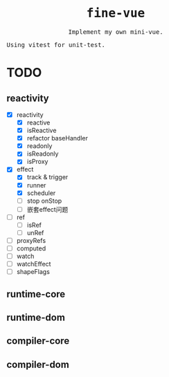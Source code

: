 <h1 align='center'>
   <samp>fine-vue</samp>
</h1>

<p align = "center">
  <samp>Implement my own mini-vue. </samp>
</p>
<samp>Using vitest for unit-test. </samp>

# TODO

## reactivity

- [x] reactivity
  - [x] reactive
  - [x] isReactive
  - [x] refactor baseHandler
  - [x] readonly
  - [x] isReadonly
  - [x] isProxy
- [x] effect
  - [x] track & trigger
  - [x] runner 
  - [x] scheduler 
  - [ ] stop onStop
  - [ ] 嵌套effect问题
- [ ] ref
  - [ ] isRef
  - [ ] unRef
- [ ] proxyRefs
- [ ] computed
- [ ] watch
- [ ] watchEffect
- [ ] shapeFlags

## runtime-core

## runtime-dom

## compiler-core

## compiler-dom

